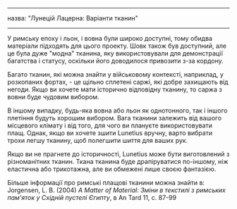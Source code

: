 - - -
назва: "Лунецій Лацерна: Варіанти тканин"
- - -

У римську епоху і льон, і вовна були широко доступні, тому обидва матеріали підходять для цього проекту. Шовк також був доступний, але це була дуже "модна" тканина, яку використовували для демонстрації багатства і статусу, оскільки його доводилося привозити з-за кордону.

Багато тканин, які можна знайти у військовому контексті, наприклад, у розкопаних фортах, - це щільно сплетені саржі, які добре захищають від негоди. Якщо ви хочете мати історично відповідну тканину, то саржа з вовни буде чудовим вибором.

В іншому випадку, будь-яка вовна або льон як однотонного, так і іншого плетіння будуть хорошим вибором. Вага тканини залежить від вашого місцевого клімату і від того, для чого ви плануєте використовувати плащ. Однак, якщо ви хочете зшити Lunetius вручну, варто вибрати трохи легшу тканину, щоб полегшити шиття для ваших рук.

Якщо ви не прагнете до історичності, Lunetius може бути виготовлений з різноманітних тканин. Ткана тканина буде драпіруватися по-іншому, ніж еластична або трикотажна, але ви обмежені лише своєю фантазією.

Більше інформації про римські плащові тканини можна знайти в:  
Jorgensen, L. B. (2004)  _A Matter of Material: Зміни в текстилі з римських пам'яток у Східній пустелі Єгипту_, в An Tard 11, с. 87-99
